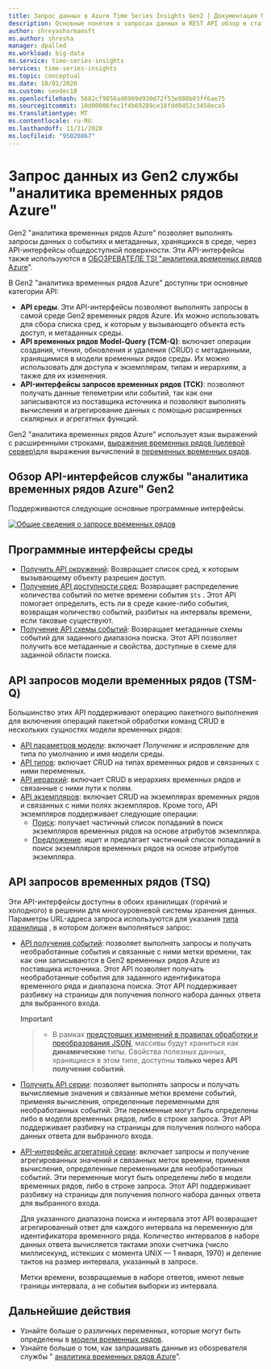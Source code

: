 ```yaml
---
title: Запрос данных в Azure Time Series Insights Gen2 | Документация Майкрософт
description: Основные понятия о запросах данных и REST API обзор в статье Azure Time Series Insights Gen2.
author: shreyasharmamsft
ms.author: shresha
manager: dpalled
ms.workload: big-data
ms.service: time-series-insights
services: time-series-insights
ms.topic: conceptual
ms.date: 10/01/2020
ms.custom: seodec18
ms.openlocfilehash: 5682cf9856ad8969d930d72f53e888b03ff6ae75
ms.sourcegitcommit: 10d00006fec1f4b69289ce18fdd0452c3458eca5
ms.translationtype: MT
ms.contentlocale: ru-RU
ms.lasthandoff: 11/21/2020
ms.locfileid: "95020867"
---
```

# <a name="querying-data-from-azure-time-series-insights-gen2"></a>Запрос данных из Gen2 службы "аналитика временных рядов Azure"

Gen2 "аналитика временных рядов Azure" позволяет выполнять запросы данных о событиях и метаданных, хранящихся в среде, через API-интерфейсы общедоступной поверхности. Эти API-интерфейсы также используются в [ОБОЗРЕВАТЕЛЕ TSI "аналитика временных рядов Azure](./concepts-ux-panels.md)".

В Gen2 "аналитика временных рядов Azure" доступны три основные категории API:

* **API среды**. Эти API-интерфейсы позволяют выполнять запросы в самой среде Gen2 временных рядов Azure. Их можно использовать для сбора списка сред, к которым у вызывающего объекта есть доступ, и метаданных среды.
* **API временных рядов Model-Query (ТСМ-Q)**: включает операции создания, чтения, обновления и удаления (CRUD) с метаданными, хранящимися в модели временных рядов среды. Их можно использовать для доступа к экземплярам, типам и иерархиям, а также для их изменения.
* **API-интерфейсы запросов временных рядов (ТСК)**: позволяют получать данные телеметрии или событий, так как они записываются из поставщика источника и позволяют выполнять вычисления и агрегирование данных с помощью расширенных скалярных и агрегатных функций.

Gen2 "аналитика временных рядов Azure" использует язык выражений с расширенными строками, [выражение временных рядов (целевой сервер)](/rest/api/time-series-insights/reference-time-series-expression-syntax)для выражения вычислений в [переменных временных рядов](./concepts-variables.md).

## <a name="azure-time-series-insights-gen2-apis-overview"></a>Обзор API-интерфейсов службы "аналитика временных рядов Azure" Gen2

Поддерживаются следующие основные программные интерфейсы.

[![Общие сведения о запросе временных рядов](media/v2-update-tsq/tsq.png)](media/v2-update-tsq/tsq.png#lightbox)

## <a name="environment-apis"></a>Программные интерфейсы среды

* [Получить API окружений](/rest/api/time-series-insights/management(gen1/gen2)/accesspolicies/listbyenvironment): Возвращает список сред, к которым вызывающему объекту разрешен доступ.
* [Получение API доступности сред](/rest/api/time-series-insights/dataaccessgen2/query/getavailability): Возвращает распределение количества событий по метке времени события `$ts` . Этот API помогает определить, есть ли в среде какие-либо события, возвращая количество событий, разбитых на интервалы времени, если таковые существуют.
* [Получение API схемы событий](/rest/api/time-series-insights/dataaccessgen2/query/geteventschema): Возвращает метаданные схемы событий для заданного диапазона поиска. Этот API позволяет получить все метаданные и свойства, доступные в схеме для заданной области поиска.

## <a name="time-series-model-query-tsm-q-apis"></a>API запросов модели временных рядов (TSM-Q)

Большинство этих API поддерживают операцию пакетного выполнения для включения операций пакетной обработки команд CRUD в нескольких сущностях модели временных рядов:

* [API параметров модели](/rest/api/time-series-insights/reference-model-apis): включает *Получение* и *исправление* для типа по умолчанию и имя модели среды.
* [API типов](/rest/api/time-series-insights/reference-model-apis#types-api): включает CRUD на типах временных рядов и связанных с ними переменных.
* [API иерархий](/rest/api/time-series-insights/reference-model-apis#hierarchies-api): включает CRUD в иерархиях временных рядов и связанные с ними пути к полям.
* [API экземпляров](/rest/api/time-series-insights/reference-model-apis#instances-api): включает CRUD на экземплярах временных рядов и связанных с ними полях экземпляров. Кроме того, API экземпляров поддерживает следующие операции:
  * [Поиск](/rest/api/time-series-insights/dataaccessgen2/timeseriesinstances/search): получает частичный список попаданий в поиск экземпляров временных рядов на основе атрибутов экземпляра.
  * [Предложение](/rest/api/time-series-insights/dataaccessgen2/timeseriesinstances/suggest). ищет и предлагает частичный список попаданий в поиск экземпляров временных рядов на основе атрибутов экземпляра.

## <a name="time-series-query-tsq-apis"></a>API запросов временных рядов (TSQ)

Эти API-интерфейсы доступны в обоих хранилищах (горячий и холодного) в решении для многоуровневой системы хранения данных. Параметры URL-адреса запроса используются для указания [типа хранилища](/rest/api/time-series-insights/dataaccessgen2/query/execute#uri-parameters) , в котором должен выполняться запрос:

* [API получения событий](/rest/api/time-series-insights/dataaccessgen2/query/execute#getevents): позволяет выполнять запросы и получать необработанные события и связанные с ними метки времени, так как они записываются в Gen2 временных рядов Azure из поставщика источника. Этот API позволяет получать необработанные события для заданного идентификатора временного ряда и диапазона поиска. Этот API поддерживает разбивку на страницы для получения полного набора данных ответа для выбранного входа.

  > [!IMPORTANT]

  > * В рамках [предстоящих изменений в правилах обработки и преобразования JSON](./ingestion-rules-update.md), массивы будут храниться как **динамические** типы. Свойства полезных данных, хранящиеся в этом типе, доступны **только через API получения событий**.

* [Получить API серии](/rest/api/time-series-insights/dataaccessgen2/query/execute#getseries): позволяет выполнять запросы и получать вычисляемые значения и связанные метки времени событий, применяя вычисления, определенные переменными для необработанных событий. Эти переменные могут быть определены либо в модели временных рядов, либо в строке запроса. Этот API поддерживает разбивку на страницы для получения полного набора данных ответа для выбранного входа.

* [API-интерфейс агрегатной серии](/rest/api/time-series-insights/dataaccessgen2/query/execute#aggregateseries): включает запросы и получение агрегированных значений и связанных меток времени, применяя вычисления, определенные переменными для необработанных событий. Эти переменные могут быть определены либо в модели временных рядов, либо в строке запроса. Этот API поддерживает разбивку на страницы для получения полного набора данных ответа для выбранного входа.
  
  Для указанного диапазона поиска и интервала этот API возвращает агрегированный ответ для каждого интервала на переменную для идентификатора временного ряда. Количество интервалов в наборе данных ответа вычисляется тактами эпохи счетчика (число миллисекунд, истекших с момента UNIX — 1 января, 1970) и деление тактов на размер интервала, указанный в запросе.

  Метки времени, возвращаемые в наборе ответов, имеют левые границы интервала, а не события выборки из интервала.

## <a name="next-steps"></a>Дальнейшие действия

* Узнайте больше о различных переменных, которые могут быть определены в [модели временных рядов](./concepts-model-overview.md).
* Узнайте больше о том, как запрашивать данные из обозревателя службы " [аналитика временных рядов Azure](./concepts-ux-panels.md)".